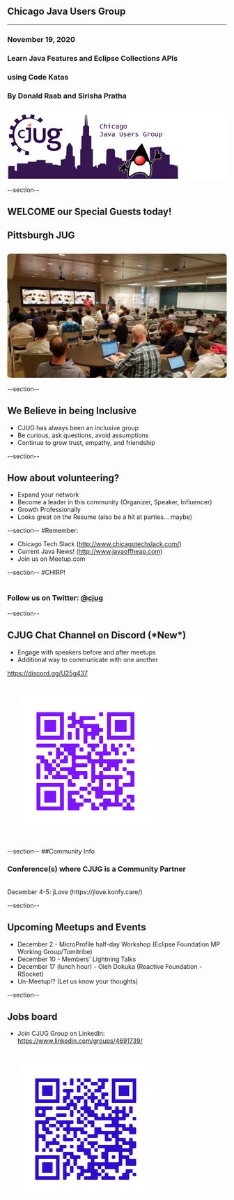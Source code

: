 ## Chicago Java Users Group
---

### November 19, 2020
### Learn Java Features and Eclipse Collections APIs
### using Code Katas
### By Donald Raab and Sirisha Pratha
<div style="background-color: white; margin-top: 30px;">
	<img src="images/cjug.gif" style="border: none; box-shadow: none;"/>
</div>

--section--

## WELCOME our Special Guests today!
## Pittsburgh JUG

<div style="background-color: white; margin-top: 30px;">
	<img src="images/PittsburghJUG.jpg" style="border: none; box-shadow: none;"/>
</div>

--section--
## We Believe in being Inclusive
 * CJUG has always been an inclusive group
 * Be curious, ask questions, avoid assumptions
 * Continue to grow trust, empathy, and friendship

--section--
## How about volunteering?
 * Expand your network
 * Become a leader in this community (Organizer, Speaker, Influencer)
 * Growth Professionally
 * Looks great on the Resume (also be a hit at parties... maybe)

--section--
#Remember:
 * Chicago Tech Slack (http://www.chicagotechslack.com/)
 * Current Java News! (http://www.javaoffheap.com)
 * Join us on Meetup.com

--section--
#CHIRP!
<br/><br/>
### Follow us on Twitter: <u>@cjug</u>

--section--
## CJUG Chat Channel on Discord (\*New\*)
* Engage with speakers before and after meetups
* Additional way to communicate with one another

 https://discord.gg/U25g437
 
<img src="images/cjug-discord-qrcode.png" style="border:none; box-shadow:none; margin: 30px; background:white;"/>

--section--
##Community Info
### Conference(s) where CJUG is a Community Partner
<br>
December 4-5:
jLove (https://jlove.konfy.care/) <br>

--section--

## Upcoming Meetups and Events

* December 2 - MicroProfile half-day Workshop (Eclipse Foundation MP Working Group/Tomitribe)
* December 10 - Members' Lightning Talks
* December 17 (lunch hour) - Oleh Dokuka (Reactive Foundation - RSocket)
* Un-Meetup!?  (Let us know your thoughts)

--section--

## Jobs board

* Join CJUG Group on LinkedIn:  
  https://www.linkedin.com/groups/4691739/

<img src="images/cjug-linkedinGroup-qrcode.png" style="border:none; box-shadow:none; margin: 30px; background:white;"/>
